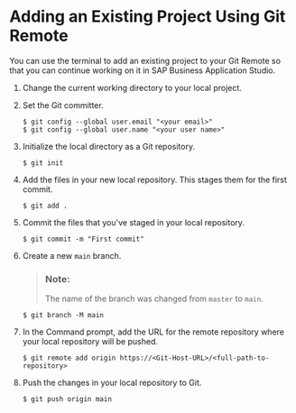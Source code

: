 <!-- loio0930e56885944a2dbef1bc98ac12b4f0 -->

# Adding an Existing Project Using Git Remote

You can use the terminal to add an existing project to your Git Remote so that you can continue working on it in SAP Business Application Studio.

1.  Change the current working directory to your local project.

2.  Set the Git committer.

    ```
    $ git config --global user.email "<your email>" 
    $ git config --global user.name "<your user name>" 
    ```

3.  Initialize the local directory as a Git repository.

    ```
    $ git init
    ```

4.  Add the files in your new local repository. This stages them for the first commit.

    ```
    $ git add .
    ```

5.  Commit the files that you've staged in your local repository.

    ```
    $ git commit -m "First commit"
    ```

6.  Create a new `main` branch.

    > ### Note:  
    > The name of the branch was changed from `master` to `main`.

    ```
    $ git branch -M main
    ```

7.  In the Command prompt, add the URL for the remote repository where your local repository will be pushed.

    ```
    $ git remote add origin https://<Git-Host-URL>/<full-path-to-repository>
    ```

8.  Push the changes in your local repository to Git.

    ```
    $ git push origin main
    ```

